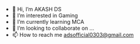 - 👋 Hi, I’m AKASH DS
- 👀 I’m interested in Gaming
- 🌱 I’m currently learning MCA
- 💞️ I’m looking to collaborate on ...
- 📫 How to reach me adsofficial0303@gmail.com

<!---
03AKASH/03AKASH is a ✨ special ✨ repository because its `README.md` (this file) appears on your GitHub profile.
You can click the Preview link to take a look at your changes.
--->
